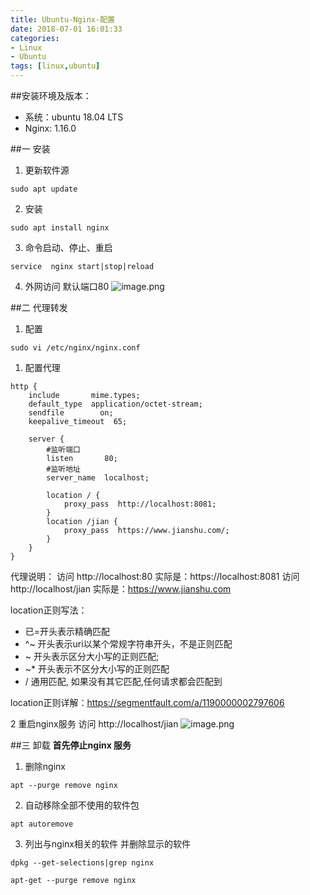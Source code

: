 ```yaml
---
title: Ubuntu-Nginx-配置
date: 2018-07-01 16:01:33
categories: 
- Linux 
- Ubuntu
tags: [linux,ubuntu]
---
```


<meta name="referrer" content="no-referrer" />


##安装环境及版本：
- 系统：ubuntu 18.04 LTS
- Nginx: 1.16.0

##一  安装
1. 更新软件源
```
sudo apt update
```
2. 安装
```
sudo apt install nginx
```
3. 命令启动、停止、重启
```
service  nginx start|stop|reload
```
4. 外网访问
默认端口80
![image.png](https://upload-images.jianshu.io/upload_images/2803682-b94cc8f9679732ee.png?imageMogr2/auto-orient/strip%7CimageView2/2/w/1240)

##二  代理转发
1. 配置
```
sudo vi /etc/nginx/nginx.conf
```
 1. 配置代理
```
http {
    include       mime.types;
    default_type  application/octet-stream;
    sendfile        on;
    keepalive_timeout  65;

    server {
		#监听端口
        listen       80;
		#监听地址
        server_name  localhost;

        location / {
			proxy_pass  http://localhost:8081;
        }
		location /jian {
            proxy_pass  https://www.jianshu.com/;
        }
    }
}
```
代理说明：
访问 http://localhost:80   实际是：https://localhost:8081
访问 http://localhost/jian  实际是：https://www.jianshu.com

location正则写法：
- 已=开头表示精确匹配
-  ^~ 开头表示uri以某个常规字符串开头，不是正则匹配
-  ~ 开头表示区分大小写的正则匹配;
-  ~* 开头表示不区分大小写的正则匹配
-  / 通用匹配, 如果没有其它匹配,任何请求都会匹配到

location正则详解：https://segmentfault.com/a/1190000002797606

2 重启nginx服务
访问 http://localhost/jian
![image.png](https://upload-images.jianshu.io/upload_images/2803682-d8ac8dfe3a612108.png?imageMogr2/auto-orient/strip%7CimageView2/2/w/1240)

##三  卸载
**首先停止nginx 服务**
1. 删除nginx
```
apt --purge remove nginx
```
2. 自动移除全部不使用的软件包
```
apt autoremove
```
3. 列出与nginx相关的软件 并删除显示的软件
```
dpkg --get-selections|grep nginx

apt-get --purge remove nginx
```

